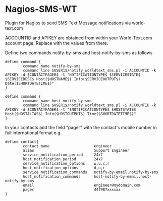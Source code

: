 Nagios-SMS-WT
=============

Plugin for Nagios to send SMS Text Message notifications via world-text.com

ACCOUNTID and APIKEY are obtained from within your World-Text.com account page.
Replace with the values from there.

Define two commands notify-by-sms and host-notify-by-sms as follows

	define command { 
	        command_name notify-by-sms 
	        command_line $USER1$/notify_worldtext_sms.pl -i ACCOUNTID -k APIKEY -d $CONTACTPAGER$ -t "NOTIFICATIONTYPE$ $SERVICESTATE$ $SERVICEDESC$ Host($HOSTNAME$) Info($SERVICEOUTPUT$) Date($SHORTDATETIME$)" 
	} 
	
	define command { 
	        command_name host-notify-by-sms 
	        command_line $USER1$/notify_worldtext_sms.pl -i ACCOUNTID -k APIKEY -d $CONTACTPAGER$ -t "$NOTIFICATIONTYPE$ $HOSTSTATE$ Host($HOSTALIAS$) Info($HOSTOUTPUT$) Time($SHORTDATETIME$)" 
	}



In your contacts add the field "pager" with the contact's mobile number in
full international format e.g.

	define contact{
	        contact_name                    engineer
	        alias                           Support Engineer
	        service_notification_period     24x7
	        host_notification_period        24x7
	        service_notification_options    w,u,c,r
	        host_notification_options       d,u,r
	        service_notification_commands   notify-by-email,notify-by-sms
	        host_notification_commands      host-notify-by-email,host-notify-by-sms
	        email                           engineer@mydomain.com
	        pager                           447987xxxxxx
	}


